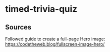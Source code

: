 # timed-trivia-quiz


## Sources

Followed guide to create a full-page Hero image:
https://codetheweb.blog/fullscreen-image-hero/